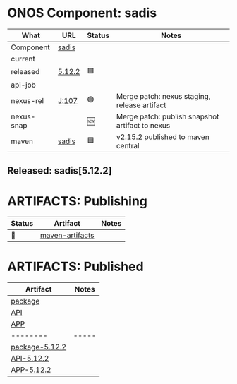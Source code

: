 ONOS Component: sadis
=====================

| What | URL | Status | Notes |
| ---- | --- | ------ | ----- |
| Component  | [sadis](https://gerrit.opencord.org/plugins/gitiles/sadis) | | |
| current    | | | | |
| released   | [5.12.2](https://mvnrepository.com/artifact/org.opencord/sadis-api/5.12.2) | :green_square: | |
| api-job    | | | |
| nexus-rel  | [J:107](https://jenkins.opencord.org/job/maven-publish_sadis/107/console) | :green_circle: | Merge patch: nexus staging, release artifact |
| nexus-snap | | :new: | Merge patch: publish snapshot artifact to nexus |
| maven | [sadis](https://mvnrepository.com/artifact/org.opencord/sadis) | :green_square: | v2.15.2 published to maven central |

## Released: sadis[5.12.2]


ARTIFACTS: Publishing
=====================

| Status   | Artifact         | Notes |
| ------   | ---------------- | ----- |
| :hammer: | [maven-artifacts](maven-artifacts.md) | |

ARTIFACTS: Published
====================
    
| Artifact | Notes |
| -------- | ----- |
| [package](https://mvnrepository.com/artifact/org.opencord/sadis) | |
| [API](https://mvnrepository.com/artifact/org.opencord/sadis-api) | |
| [APP](https://mvnrepository.com/artifact/org.opencord/sadis-app) | |
| -------- | ----- |
| [package-5.12.2](https://mvnrepository.com/artifact/org.opencord/sadis/5.12.2) | |
| [API-5.12.2](https://mvnrepository.com/artifact/org.opencord/sadis-api/5.12.2) | |
| [APP-5.12.2](https://mvnrepository.com/artifact/org.opencord/sadis-app/5.12.2) | |
